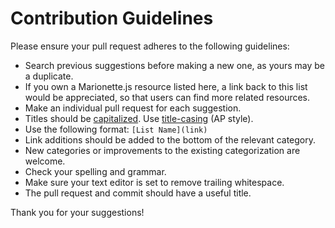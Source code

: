 # Contribution Guidelines

Please ensure your pull request adheres to the following guidelines:

- Search previous suggestions before making a new one, as yours may be a duplicate.
- If you own a Marionette.js resource listed here, a link back to this list
  would be appreciated, so that users can find more related resources.
- Make an individual pull request for each suggestion.
- Titles should be [capitalized](http://grammar.yourdictionary.com/capitalization/rules-for-capitalization-in-titles.html). Use [title-casing](http://titlecapitalization.com/) (AP style).
- Use the following format: `[List Name](link)`
- Link additions should be added to the bottom of the relevant category.
- New categories or improvements to the existing categorization are welcome.
- Check your spelling and grammar.
- Make sure your text editor is set to remove trailing whitespace.
- The pull request and commit should have a useful title.

Thank you for your suggestions!
